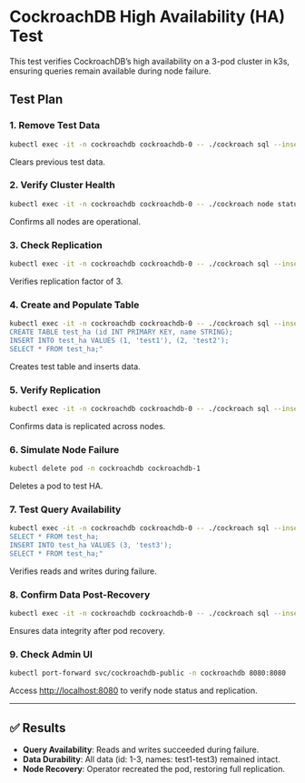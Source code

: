 

# CockroachDB High Availability (HA) Test

This test verifies CockroachDB’s high availability on a 3-pod cluster in k3s, ensuring queries remain available during node failure.

## Test Plan

### 1. Remove Test Data
```bash
kubectl exec -it -n cockroachdb cockroachdb-0 -- ./cockroach sql --insecure -e "DROP TABLE IF EXISTS test_ha;"
```
Clears previous test data.

### 2. Verify Cluster Health
```bash
kubectl exec -it -n cockroachdb cockroachdb-0 -- ./cockroach node status --insecure
```
Confirms all nodes are operational.

### 3. Check Replication
```bash
kubectl exec -it -n cockroachdb cockroachdb-0 -- ./cockroach sql --insecure -e "SHOW ZONE CONFIGURATION FOR DATABASE defaultdb;"
```
Verifies replication factor of 3.

### 4. Create and Populate Table
```bash
kubectl exec -it -n cockroachdb cockroachdb-0 -- ./cockroach sql --insecure -e "
CREATE TABLE test_ha (id INT PRIMARY KEY, name STRING);
INSERT INTO test_ha VALUES (1, 'test1'), (2, 'test2');
SELECT * FROM test_ha;"
```
Creates test table and inserts data.

### 5. Verify Replication
```bash
kubectl exec -it -n cockroachdb cockroachdb-0 -- ./cockroach sql --insecure -e "SHOW RANGES FROM TABLE test_ha;"
```
Confirms data is replicated across nodes.

### 6. Simulate Node Failure
```bash
kubectl delete pod -n cockroachdb cockroachdb-1
```
Deletes a pod to test HA.

### 7. Test Query Availability
```bash
kubectl exec -it -n cockroachdb cockroachdb-0 -- ./cockroach sql --insecure -e "
SELECT * FROM test_ha;
INSERT INTO test_ha VALUES (3, 'test3');
SELECT * FROM test_ha;"
```
Verifies reads and writes during failure.

### 8. Confirm Data Post-Recovery
```bash
kubectl exec -it -n cockroachdb cockroachdb-0 -- ./cockroach sql --insecure -e "SELECT * FROM test_ha;"
```
Ensures data integrity after pod recovery.

### 9. Check Admin UI
```bash
kubectl port-forward svc/cockroachdb-public -n cockroachdb 8080:8080
```
Access [http://localhost:8080](http://localhost:8080) to verify node status and replication.

---

## ✅ Results

- **Query Availability**: Reads and writes succeeded during failure.
- **Data Durability**: All data (id: 1-3, names: test1-test3) remained intact.
- **Node Recovery**: Operator recreated the pod, restoring full replication.

